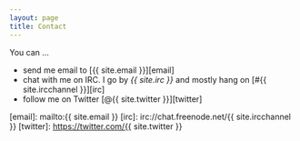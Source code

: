```yaml
---
layout: page
title: Contact
---
```


You can &hellip;

- send me email to [{{ site.email }}][email]
- chat with me on IRC. I go by *{{ site.irc }}* and mostly hang on [#{{ site.ircchannel }}][irc]
- follow me on Twitter [@{{ site.twitter }}][twitter]

[email]: mailto:{{ site.email }}
[irc]: irc://chat.freenode.net/{{ site.ircchannel }}
[twitter]: https://twitter.com/{{ site.twitter }}

